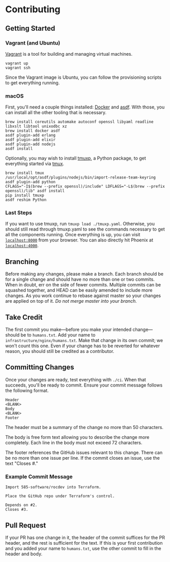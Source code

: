 # Contributing

## Getting Started

### Vagrant (and Ubuntu)

[Vagrant][vagrant] is a tool for building and managing virtual machines.

```
vagrant up
vagrant ssh
```

Since the Vagrant image is Ubuntu, you can follow the provisioning scripts to get everything running.

### macOS

First, you'll need a couple things installed: [Docker][docker] and [asdf][asdf].
With those, you can install all the other tooling that is necessary.

```
brew install coreutils automake autoconf openssl libyaml readline libxslt libtool unixodbc xz
brew install docker asdf
asdf plugin-add erlang
asdf plugin-add elixir
asdf plugin-add nodejs
asdf install
```

Optionally, you may wish to install [tmuxp][tmuxp], a Python package, to get everything started via [tmux][tmux].

```
brew install tmux
/usr/local/opt/asdf/plugins/nodejs/bin/import-release-team-keyring
asdf plugin-add python
CFLAGS="-I$(brew --prefix openssl)/include" LDFLAGS="-L$(brew --prefix openssl)/lib" asdf install
pip install tmuxp
asdf reshim Python
```

### Last Steps

If you want to use tmuxp, run `tmuxp load ./tmuxp.yaml`.
Otherwise, you should still read through tmuxp.yaml to see the commands necessary to get all the components running.
Once everything is up, you can visit [`localhost:8000`](http://localhost:8000) from your browser.
You can also directly hit Phoenix at [`localhost:4000`](http://localhost:4000).

## Branching

Before making any changes, please make a branch.
Each branch should be for a single change and should have no more than one or two commits.
When in doubt, err on the side of fewer commits.
Multiple commits can be squashed together, and HEAD can be easily amended to include more changes.
As you work continue to rebase against master so your changes are applied on top of it.
*Do not merge master into your branch.*

## Take Credit

The first commit you make—before you make your intended change—should be to `humans.txt`.
Add your name to `infrastructure/nginx/humans.txt`.
Make that change in its own commit; we won't count this one.
Even if your change has to be reverted for whatever reason, you should still be credited as a contributor.

## Committing Changes

Once your changes are ready, test everything with `./ci`.
When that succeeds, you'll be ready to commit.
Ensure your commit message follows the following format.

```
Header
<BLANK>
Body
<BLANK>
Footer
```

The header must be a summary of the change no more than 50 characters.

The body is free form text allowing you to describe the change more completely.
Each line in the body must not exceed 72 characters.

The footer references the GitHub issues relevant to this change.
There can be no more than one issue per line.
If the commit closes an issue, use the text "Closes #<issue-number>."

### Example Commit Message

```
Import 585-software/rocdev into Terraform.

Place the GitHub repo under Terraform's control.

Depends on #2.
Closes #3.
```

## Pull Request

If your PR has one change in it, the header of the commit suffices for the PR header, and
the rest is sufficient for the text.
If this is your first contribution and you added your name to `humans.txt`, use the other commit to fill in the header and body.

[vagrant]: https://www.vagrantup.com/
[docker]: https://www.docker.com/
[asdf]: https://github.com/asdf-vm/asdf
[tmux]: https://github.com/tmux/tmux/wiki
[tmuxp]: https://tmuxp.git-pull.com/en/latest/
